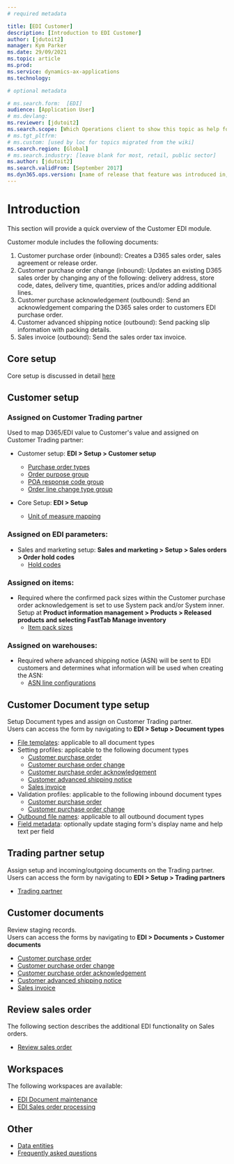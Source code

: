```yaml
---
# required metadata

title: [EDI Customer]
description: [Introduction to EDI Customer]
author: [jdutoit2]
manager: Kym Parker
ms.date: 29/09/2021
ms.topic: article
ms.prod: 
ms.service: dynamics-ax-applications
ms.technology: 

# optional metadata

# ms.search.form:  [EDI]
audience: [Application User]
# ms.devlang: 
ms.reviewer: [jdutoit2]
ms.search.scope: [Which Operations client to show this topic as help for, to be set by content strategist, see list here: https://microsoft.sharepoint.com/teams/DynDoc/_layouts/15/WopiFrame.aspx?sourcedoc={23419e1c-eb64-42e9-aa9b-79875b428718}&action=edit&wd=target%28Core%20Dynamics%20AX%20CP%20requirements%2Eone%7C4CC185C0%2DEFAA%2D42CD%2D94B9%2D8F2A45E7F61A%2FVersions%20list%20for%20docs%20topics%7CC14BE630%2D5151%2D49D6%2D8305%2D554B5084593C%2F%29]
# ms.tgt_pltfrm: 
# ms.custom: [used by loc for topics migrated from the wiki]
ms.search.region: [Global]
# ms.search.industry: [leave blank for most, retail, public sector]
ms.author: [jdutoit2]
ms.search.validFrom: [September 2017]
ms.dyn365.ops.version: [name of release that feature was introduced in, see list here: https://microsoft.sharepoint.com/teams/DynDoc/_layouts/15/WopiFrame.aspx?sourcedoc={23419e1c-eb64-42e9-aa9b-79875b428718}&action=edit&wd=target%28Core%20Dynamics%20AX%20CP%20requirements%2Eone%7C4CC185C0%2DEFAA%2D42CD%2D94B9%2D8F2A45E7F61A%2FVersions%20list%20for%20docs%20topics%7CC14BE630%2D5151%2D49D6%2D8305%2D554B5084593C%2F%29]
---
```


# Introduction
This section will provide a quick overview of the Customer EDI module.

Customer module includes the following documents:
1. Customer purchase order (inbound): Creates a D365 sales order, sales agreement or release order.
2. Customer purchase order change (inbound): Updates an existing D365 sales order by changing any of the following: delivery address, store code, dates, delivery time, quantities, prices and/or adding additional lines.
3. Customer purchase acknowledgement (outbound): Send an acknowledgement comparing the D365 sales order to customers EDI purchase order.
4. Customer advanced shipping notice (outbound): Send packing slip information with packing details.
5. Sales invoice (outbound): Send the sales order tax invoice.

## Core setup
Core setup is discussed in detail [here](../../CORE/Setup/Setup%20overview.md)

## Customer setup
### Assigned on Customer Trading partner
Used to map D365/EDI value to Customer's value and assigned on Customer Trading partner: <br>

- Customer setup: **EDI > Setup > Customer setup** <br>
	- [Purchase order types](../SETUP/CUSTOMER%20SETUP/Purchase%20order%20types.md)
	- [Order purpose group](../SETUP/CUSTOMER%20SETUP/Order%20purpose%20group.md)
	- [POA response code group](../SETUP/CUSTOMER%20SETUP/POA%20response%20code%20group.md)
	- [Order line change type group](..SETUP/CUSTOMER%20SETUP/Order%20line%20change%20type%20group.md)

- Core Setup: **EDI > Setup** <br>
	- [Unit of measure mapping](../../CORE/Setup/UOM%20mapping.md)

### Assigned on EDI parameters:
- Sales and marketing setup: **Sales and marketing > Setup > Sales orders > Order hold codes**<br>
	- [Hold codes](../SETUP/CUSTOMER%20SETUP/Hold%20codes.md)

### Assigned on items:
- Required where the confirmed pack sizes within the Customer purchase order acknowledgement is set to use System pack and/or System inner. Setup at **Product information management > Products > Released products and selecting FastTab Manage inventory**
	- [Item pack sizes](../../CORE/Setup/Item%20pack%20sizes.md)

### Assigned on warehouses:
- Required where advanced shipping notice (ASN) will be sent to EDI customers and determines what information will be used when creating the ASN: 
	- [ASN line configurations](../SETUP/Warehouses.md#asn-line-configurations) 

## Customer Document type setup
Setup Document types and assign on Customer Trading partner. <br>
Users can access the form by navigating to **EDI > Setup > Document types**

- [File templates](../../CORE/Setup/DocumentTypes/File%20templates.md): applicable to all document types
- Setting profiles: applicable to the following document types
    - [Customer purchase order](../SETUP/SETTING%20PROFILES/Customer%20purchase%20order.md)
    - [Customer purchase order change](../SETUP/SETTING%20PROFILES/Customer%20purchase%20order%20change.md)
    - [Customer purchase order acknowledgement](../SETUP/SETTING%20PROFILES/Customer%20purchase%20order%20acknowledgement.md)
    - [Customer advanced shipping notice](../SETUP/SETTING%20PROFILES/Customer%20advanced%20shipping%20notice.md)
    - [Sales invoice](../SETUP/SETTING%20PROFILES/Sales%20invoice.md)
- Validation profiles: applicable to the following inbound document types
    - [Customer purchase order](../SETUP/VALIDATION%20PROFILES/Customer%20purchase%20order.md)
    - [Customer purchase order change](../SETUP/VALIDATION%20PROFILES/Customer%20purchase%20order%20change.md)
- [Outbound file names](../../CORE/Setup/DocumentTypes/Outbound%20filenames.md): applicable to all outbound document types
- [Field metadata](../../CORE/Setup/DocumentTypes/Field%20metadata.md): optionally update staging form's display name and help text per field

## Trading partner setup
Assign setup and incoming/outgoing documents on the Trading partner. <br>
Users can access the form by navigating to **EDI > Setup > Trading partners**
- [Trading partner](../SETUP/Trading%20partner.md)

## Customer documents
Review staging records. <br>
Users can access the forms by navigating to **EDI > Documents > Customer documents**
- [Customer purchase order](../DOCUMENTS/Customer%20purchase%20order.md)
- [Customer purchase order change](../DOCUMENTS/Customer%20purchase%20order%20change.md)
- [Customer purchase order acknowledgement](../DOCUMENTS/Customer%20purchase%20order%20acknowledgement.md)
- [Customer advanced shipping notice](../DOCUMENTS/Customer%20advanced%20shipping%20notice.md)
- [Sales invoice](../DOCUMENTS/Sales%20invoice.md)

## Review sales order
The following section describes the additional EDI functionality on Sales orders.
- [Review sales order](../DOCUMENTS/Review%20sales%20order.md)

## Workspaces
The following workspaces are available:
- [EDI Document maintenance](../../CORE/WORKSPACES/EDI%20Document%20maintenance%20workspace.md)
- [EDI Sales order processing](../WORKSPACES/EDI%20Sales%20order%20processing.md)

## Other
- [Data entities](../OTHER/Data%20entities.md)
- [Frequently asked questions](../OTHER/FAQ.md)
